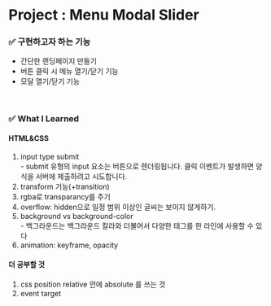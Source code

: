 <h1>Project : Menu Modal Slider</h1>

<h3>✅  구현하고자 하는 기능</h3>
    <ul>
        <li>간단한 랜딩페이지 만들기</li>
        <li>버튼 클릭 시 메뉴 열기/닫기 기능 </li>
        <li>모달 열기/닫기 기능</li>
    </ul>
<br>
<h3>✅  What I Learned</h3>
<h4>HTML&CSS</h4>
<ol>
    <li>input type submit</li>
    - submit 유형의 input 요소는 버튼으로 렌더링됩니다. 클릭 이벤트가 발생하면 양식을 서버에 제출하려고 시도합니다.
    <li>transform 기능(+transition)</li>
    <li>rgba로 transparancy를 주기</li>
    <li>overflow: hidden으로 일정 범위 이상인 글씨는 보이지 않게하기.</li>
    <li>background vs background-color</li>
    - 백그라운드는 백그라운드 칼라와 더불어서 다양한 태그를 한 라인에 사용할 수 있다
    <li>animation: keyframe, opacity</li>
</ol>
<h4>더 공부할 것</h4>
<ol>
    <li>css position relative 안에 absolute 를 쓰는 것</li>
    <li>event target</li>
</ol>

